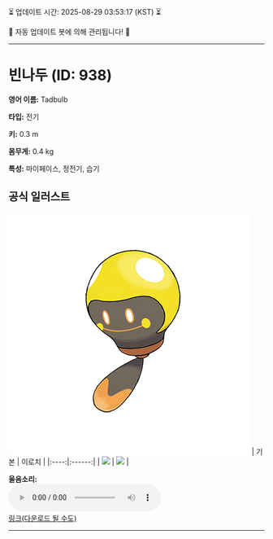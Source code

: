 
⏳ 업데이트 시간: 2025-08-29 03:53:17 (KST) ⏳

🤖 자동 업데이트 봇에 의해 관리됩니다! 🤖

---

# 빈나두 (ID: 938)
**영어 이름:** Tadbulb

**타입:** 전기

**키:** 0.3 m

**몸무게:** 0.4 kg

**특성:** 마이페이스, 정전기, 습기

## 공식 일러스트
![](https://raw.githubusercontent.com/PokeAPI/sprites/master/sprites/pokemon/other/official-artwork/938.png)
| 기본 | 이로치 |
|:----:|:------:|
| <img src="http://play.pokemonshowdown.com/sprites/ani/tadbulb.gif" width="200"> | <img src="http://play.pokemonshowdown.com/sprites/ani-shiny/tadbulb.gif" width="200"> |

**울음소리:**<br><audio controls src="https://raw.githubusercontent.com/PokeAPI/cries/main/cries/pokemon/latest/938.ogg"></audio><br> [링크(다운로드 될 수도)](https://raw.githubusercontent.com/PokeAPI/cries/main/cries/pokemon/latest/938.ogg)


---
